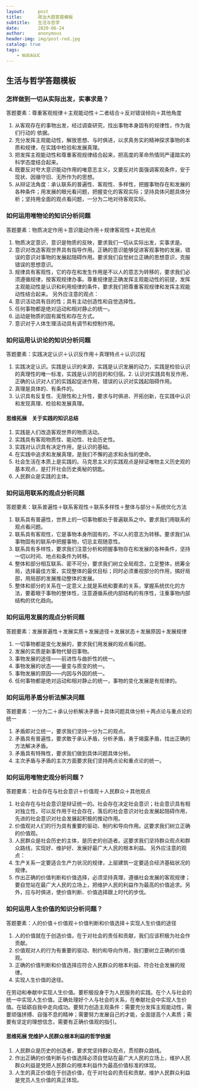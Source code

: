```yaml
---
layout:     post
title:      政治大题答题模板
subtitle:   生活与哲学
date:       2020-06-24
author:     anonymous
header-img: img/post-red.jpg
catalog: true
tags:
    - NUEAGUC
---
```


## 生活与哲学答题模板

### 怎样做到一切从实际出发，实事求是？

答题要素：尊重客观规律＋主观能动性＋二者结合＋反对错误倾向＋其他角度

1. 从客观存在的事物出发，经过调查研究，找出事物本身固有的规律性，作为我们行动的
依据。
2. 充分发挥主观能动性，解放思想、与时俱进，以求真务实的精神探求事物的本质和规律，在实践中检验和发展真理。
3. 把发挥主观能动性和尊重客观规律结合起来，把高度的革命热情同严谨踏实的科学态度结合起来。
4. 既要反对夸大意识能动作用的唯意志主义，又要反对片面强调客观条件，安于现状、因循守旧、无所作为的思想。
5. 从辩证法角度：承认联系的普遍性、客观性、多样性，把握事物存在和发展的各种条件；用发展的眼光看问题，把握变化的客观实际；坚持具体问题具体分析；坚持用全面的观点看问题，一分为二地对待客观实际。

### 如何运用唯物论的知识分析问题

答题要素：物质决定作用＋意识能动作用＋规律客观性＋其他观点

1. 物质决定意识，意识是物质的反映，要求我们一切从实际出发，实事求是。
2. 意识对改造客观世界具有指导作用。正确的意识能够促进客观事物的发展，错误的意识对事物的发展起阻碍作用。要求我们自觉树立正确的思想意识，克服错误的思想意识。
3. 规律具有客观性，它的存在和发生作用是不以人的意志为转移的，要求我们必须遵循规律，按客观规律办事。尊重规律是正确发挥主观能动性的前提，发挥主观能动性是认识和利用规律的条件，要求我们把尊重客观规律和发挥主观能动性结合起来。
另外应注意的观点：
1. 意识活动具有目的性；具有主动创造性和自觉选择性。
2. 任何事物都是绝对运动和相对静止的统一。
3. 运动是物质的固有属性和存在方式。
4. 意识对于人体生理活动具有调节和控制作用。

### 如何运用认识论的知识分析问题

答题要素：实践决定认识＋认识反作用＋真理特点＋认识过程

1. 实践决定认识。实践是认识的来源，实践是认识发展的动力，实践是检验认识的真理性的唯一标准，实践是认识的目的和归宿。2. 认识对实践具有反作用，正确的认识对人们的实践起促进作用，错误的认识对实践起阻碍作用。
3. 真理是具体的、有条件的。
4. 认识具有反复性、无限性和上升性，要求与时俱进、开拓创新，在实践中认识和发现真理、检验和发展真理。
   
#### 思维拓展　关于实践的知识总结
1. 实践是人们改造客观世界的物质活动。
2. 实践具有客观物质性、能动性、社会历史性。
3. 实践对认识具有决定作用，是认识的基础。
4. 在实践中追求和发展真理，是我们不懈的追求和永恒的使命。
5. 社会生活在本质上是实践的。马克思主义的实践观点是辩证唯物主义历史观的基本观点，是打开社会历史奥秘的钥匙。
6. 人民群众是实践的主体。

### 如何运用联系的观点分析问题

答题要素：联系普遍性＋联系客观性＋联系多样性＋整体与部分＋系统优化方法

1. 联系具有普遍性，世界上的一切事物都处于普遍联系之中。要求我们用联系的观点看问题。
2. 联系具有客观性，它是事物本身所固有的，不以人的意志为转移。要求我们从事物固有的联系中把握事物，切忌主观随意性。
3. 联系具有多样性，要求我们注意分析和把握事物存在和发展的各种条件，坚持一切以时间、地点和条件为转移。
4. 整体和部分相互联系、密不可分，要求我们树立全局观念，立足整体，统筹全局，选择最佳方案，实现整体的最优目标；同时必须重视部分的作用，搞好局部，用局部的发展推动整体的发展。
5. 整体和部分的关系在一定意义上就是系统和要素的关系，掌握系统优化的方法，要着眼于事物的整体性，注意遵循系统内部结构的有序性，注重事物内部结构的优化趋向。

### 如何运用发展的观点分析问题

答题要素：发展普遍性＋发展实质＋发展途径＋发展状态＋发展原因＋发展规律

1. 一切事物都是变化发展的，要求我们用发展的观点看问题。
2. 发展的实质是新事物代替旧事物。
3. 事物发展的途径——前进性与曲折性的统一。
4. 事物发展的状态——量变与质变的统一。
5. 事物发展的原因——内因与外因的统一。
6. 任何事物都是绝对运动和相对静止的统一，事物的变化发展是有规律的。

### 如何运用矛盾分析法解决问题

答题要素：一分为二＋承认分析解决矛盾＋具体问题具体分析＋两点论与重点论的统一

1. 矛盾即对立统一，要求我们坚持一分为二的观点。
2. 矛盾具有普遍性，要求敢于承认矛盾，分析矛盾，勇于揭露矛盾，找出正确的方法解决矛盾。
3. 矛盾具有特殊性，要求我们做到具体问题具体分析。
4. 主次矛盾与矛盾的主次方面要求我们坚持两点论和重点论的统一。
 
### 如何运用唯物史观分析问题？

答题要素：社会存在与社会意识＋价值观＋人民群众＋其他观点

1. 社会存在与社会意识是辩证统一的。社会存在决定社会意识；社会意识具有相对独立性，可以反作用于社会存在，落后的社会意识对社会发展起阻碍作用，先进的社会意识对社会发展起积极的推动作用。
2. 价值观对人们的行为具有重要的驱动、制约和导向作用。这要求我们树立正确的价值观。
3. 人民群众是社会历史的主体，是历史的创造者。这要求我们坚持群众观点和群众路线，实现好、维护好、发展好最广大人民的根本利益。
另外应注意的观点：
1. 生产关系一定要适合生产力状况的规律，上层建筑一定要适合经济基础状况的规律。
2. 作出正确的价值判断和价值选择，必须坚持真理，遵循社会发展的客观规律；要自觉站在最广大人民的立场上，把维护人民的利益作为最高的价值追求。另外，应与时俱进，使价值判断、价值选择跟上时代的步伐。

### 如何运用人生价值的知识分析问题？

答题要素：人的价值＋价值观＋价值判断和价值选择＋实现人生价值的途径

1. 人的价值就在于创造价值，在于对社会的责任和贡献，我们应该积极为社会作贡献。
2. 价值观对人的行为有重要的驱动、制约和导向作用，我们要树立正确的价值观。
3. 正确的价值判断和价值选择应符合人民群众的根本利益、符合社会发展的规律。
4. 实现人生价值的途径。

在劳动和奉献中实现人生价值。要积极投身于为人民服务的实践。在个人与社会的统一中实现人生价值。正确处理好个人与社会的关系，在奉献社会中实现人生价值。在砥砺自我中走向成功。要努力创造主观条件：需要充分发挥主观能动性，需要顽强拼搏、自强不息的精神；需要努力发展自己的才能，全面提高个人素质；需要有坚定的理想信念，需要有正确价值观的指引。

#### 思维拓展  党维护人民群众根本利益的哲学依据

1. 人民群众是历史的创造者，要求党坚持群众观点，贯彻群众路线。
2. 作出正确的价值判断与价值选择必须自觉站在最广大人民的立场上，维护人民群众利益是党把人民群众的根本利益作为最高价值标准的体现。
2. 人生的真正价值在于创造价值，在于对社会的责任和贡献，维护人民群众利益是党员人生价值的真正体现。

